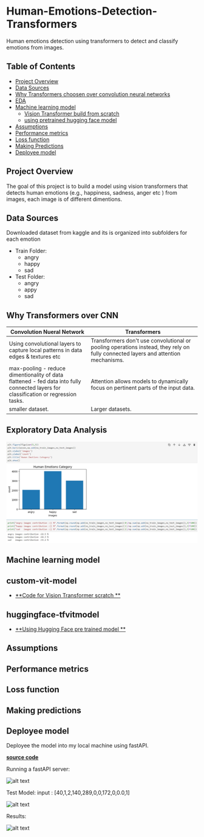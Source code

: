 # Human-Emotions-Detection-Transformers
Human emotions detection using transformers to detect and classify emotions from images. 

## Table of Contents
- [Project Overview](#project-overview)
- [Data Sources](#data-sources)
- [Why Transformers choosen over convolution neural networks](#why-transformers-over-cnn)
- [EDA](#exploratory-data-analysis)
- [Machine learning model](#machine-learning-model)
  - [Vision Transformer build from scratch](#custom-vit-model)
  - [using pretrained hugging face model](#huggingface-tfvitmodel)
- [Assumptions](#assumptions)
- [Performance metrics](#performance-metrics)
- [Loss function](#loss-function)
- [Making Predictions](#making-predictions)
- [Deployee model](#deployee-model)


## Project Overview
  
  The goal of this project is to build a model using vision transformers that detects human emotions (e.g., happiness, sadness, anger etc ) from images, each image is of different dimentions.

## Data Sources 
  Downloaded dataset from kaggle and its is organized into subfolders for each emotion
   - Train Folder:
      -  angry
      -  happy
      -  sad
  -  Test Folder:
      -  angry
      -  appy
      -  sad

## Why Transformers over CNN

Convolution Nueral Network                                                                 |             Transformers                                                                                                             | 
-----------------------------------------------------------------------------------------  | ----------------------------------------------------------------------------------------------------------------------------         | 
Using convolutional layers to capture local patterns in data edges & textures etc          |   Transformers don't use convolutional or pooling operations instead, they rely on fully connected layers and attention mechanisms. | 
max-pooling - reduce dimentionality of data<br>flattened   - fed data into fully connected layers for classification or regression tasks.|Attention allows models to dynamically focus on pertinent parts of the input data.                                        
smaller dataset.                                                                            |   Larger datasets.                                                                                                                 | 

## Exploratory Data Analysis

![alt text](images/EDA_HumanEmotions.jpg)

## Machine learning model
   ## custom-vit-model
   - [**Code for Vision Transformer scratch **](VITModel.ipynb)
     
   ## huggingface-tfvitmodel
   - [**Using Hugging Face pre trained model **](VITModel.ipynb)
    

## Assumptions

## Performance metrics

## Loss function

## Making predictions

## Deployee model
Deployee the model into my local machine using fastAPI.

[**source code**](/deployement/ml_api.py)

Running a fastAPI server:

![alt text](images/deployee_to_fastAPI.jpg)


Test Model:
input : [40,1,2,140,289,0,0,172,0,0.0,1]

![alt text](images/test_ml_model.jpg)


Results:

![alt text](images/results.jpg)
